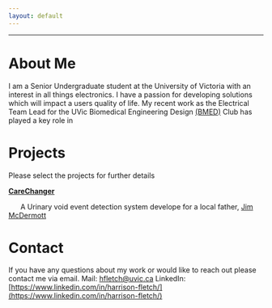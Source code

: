 ```yaml
---
layout: default
---
```

---
# About Me
I am a Senior Undergraduate student at the University of Victoria with an interest in all things electronics. I have a passion for developing solutions which will impact a users quality of life. My recent work as the Electrical Team Lead for the UVic Biomedical Engineering Design [(BMED)](https://www.uvicbmedesign.com/) Club has played a key role in 

# Projects
Please select the projects for further details

[**CareChanger**](./pages/carechanger.html)

&nbsp;&nbsp;&nbsp;&nbsp;&nbsp;&nbsp;A Urinary void event detection system develope for a local father, [Jim McDermott](https://www.timescolonist.com/news/local/dad-s-invention-for-disabled-daughter-gets-recognition-at-national-contest-1.23918747)




 
# Contact 
If you have any questions about my work or would like to reach out please contact me via email.
Mail: hfletch@uvic.ca
LinkedIn: [https://www.linkedin.com/in/harrison-fletch/](https://www.linkedin.com/in/harrison-fletch/)
